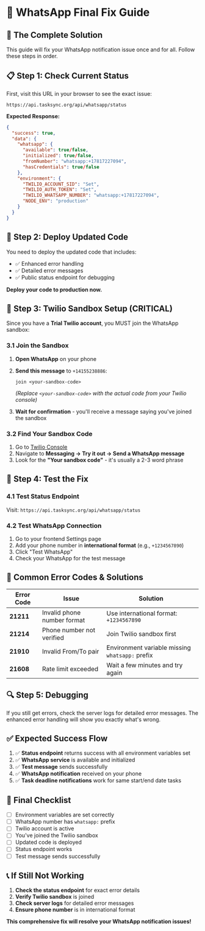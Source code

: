 # 🚀 WhatsApp Final Fix Guide

## 🎯 **The Complete Solution**

This guide will fix your WhatsApp notification issue once and for all. Follow these steps in order.

## 📋 **Step 1: Check Current Status**

First, visit this URL in your browser to see the exact issue:
```
https://api.tasksync.org/api/whatsapp/status
```

**Expected Response:**
```json
{
  "success": true,
  "data": {
    "whatsapp": {
      "available": true/false,
      "initialized": true/false,
      "fromNumber": "whatsapp:+17817227094",
      "hasCredentials": true/false
    },
    "environment": {
      "TWILIO_ACCOUNT_SID": "Set",
      "TWILIO_AUTH_TOKEN": "Set", 
      "TWILIO_WHATSAPP_NUMBER": "whatsapp:+17817227094",
      "NODE_ENV": "production"
    }
  }
}
```

## 🔧 **Step 2: Deploy Updated Code**

You need to deploy the updated code that includes:
- ✅ Enhanced error handling
- ✅ Detailed error messages
- ✅ Public status endpoint for debugging

**Deploy your code to production now.**

## 📱 **Step 3: Twilio Sandbox Setup (CRITICAL)**

Since you have a **Trial Twilio account**, you MUST join the WhatsApp sandbox:

### **3.1 Join the Sandbox**
1. **Open WhatsApp** on your phone
2. **Send this message** to `+14155238886`:
   ```
   join <your-sandbox-code>
   ```
   *(Replace `<your-sandbox-code>` with the actual code from your Twilio console)*

3. **Wait for confirmation** - you'll receive a message saying you've joined the sandbox

### **3.2 Find Your Sandbox Code**
1. Go to [Twilio Console](https://console.twilio.com/)
2. Navigate to **Messaging → Try it out → Send a WhatsApp message**
3. Look for the **"Your sandbox code"** - it's usually a 2-3 word phrase

## 🧪 **Step 4: Test the Fix**

### **4.1 Test Status Endpoint**
Visit: `https://api.tasksync.org/api/whatsapp/status`

### **4.2 Test WhatsApp Connection**
1. Go to your frontend Settings page
2. Add your phone number in **international format** (e.g., `+1234567890`)
3. Click "Test WhatsApp"
4. Check your WhatsApp for the test message

## 🚨 **Common Error Codes & Solutions**

| Error Code | Issue | Solution |
|------------|-------|----------|
| **21211** | Invalid phone number format | Use international format: `+1234567890` |
| **21214** | Phone number not verified | Join Twilio sandbox first |
| **21910** | Invalid From/To pair | Environment variable missing `whatsapp:` prefix |
| **21608** | Rate limit exceeded | Wait a few minutes and try again |

## 🔍 **Step 5: Debugging**

If you still get errors, check the server logs for detailed error messages. The enhanced error handling will show you exactly what's wrong.

## ✅ **Expected Success Flow**

1. ✅ **Status endpoint** returns success with all environment variables set
2. ✅ **WhatsApp service** is available and initialized
3. ✅ **Test message** sends successfully
4. ✅ **WhatsApp notification** received on your phone
5. ✅ **Task deadline notifications** work for same start/end date tasks

## 🎯 **Final Checklist**

- [ ] Environment variables are set correctly
- [ ] WhatsApp number has `whatsapp:` prefix
- [ ] Twilio account is active
- [ ] You've joined the Twilio sandbox
- [ ] Updated code is deployed
- [ ] Status endpoint works
- [ ] Test message sends successfully

## 📞 **If Still Not Working**

1. **Check the status endpoint** for exact error details
2. **Verify Twilio sandbox** is joined
3. **Check server logs** for detailed error messages
4. **Ensure phone number** is in international format

**This comprehensive fix will resolve your WhatsApp notification issues!** 